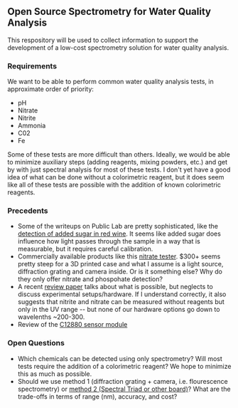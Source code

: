 ## Open Source Spectrometry for Water Quality Analysis

This respository will be used to collect information to support the development of a low-cost spectrometry solution for water quality analysis. 

### Requirements 
We want to be able to perform common water quality analysis tests, in approximate order of priority: 
- pH
- Nitrate
- Nitrite
- Ammonia
- C02 
- Fe

Some of these tests are more difficult than others. Ideally, we would be able to minimize auxiliary steps (adding reagents, mixing powders, etc.) and get by with just spectral analysis for most of these tests. I don't yet have a good idea of what can be done without a colorimetric reagent, but it does seem like all of these tests are possible with the addition of known colorimetric reagents. 

### Precedents 
- Some of the writeups on Public Lab are pretty sophisticated, like the [detection of added sugar in red wine](https://publiclab.org/notes/ygzstc/07-23-2014/detection-of-added-sugar-in-red-wine-using-visual-light-spectroscopy). It seems like added sugar does influence how light passes through the sample in a way that is measurable, but it requires careful calibration. 
- Commercially available products like this [nitrate tester](https://nitrate.com/store/index.php/on-site-test-kits/handheld-photometer-introductory-package). $300+ seems pretty steep for a 3D printed case and what I assume is a light source, diffraction grating and camera inside. Or is it something else? Why do they only offer nitrate and phospohate detection? 
- A recent [review paper](https://www.mdpi.com/2076-3417/10/19/6874) talks about what is possible, but neglects to discuss experimental setups/hardware. If I understand correctly, it also suggests that nitrite and nitrate can be measured without reagents but only in the UV range -- but none of our hardware options go down to wavelenths ~200-300. 
- Review of the [C12880 sensor module](https://impfs.github.io/review/)


### Open Questions
- Which chemicals can be detected using only spectrometry? Will most tests require the addition of a colorimetric reagent? We hope to minimize this as much as possible. 
- Should we use method 1 (diffraction grating + camera, i.e. flourescence spectrometry) or [method 2 (Spectral Triad or other board)](./triad.md)? What are the trade-offs in terms of range (nm), accuracy, and cost? 
